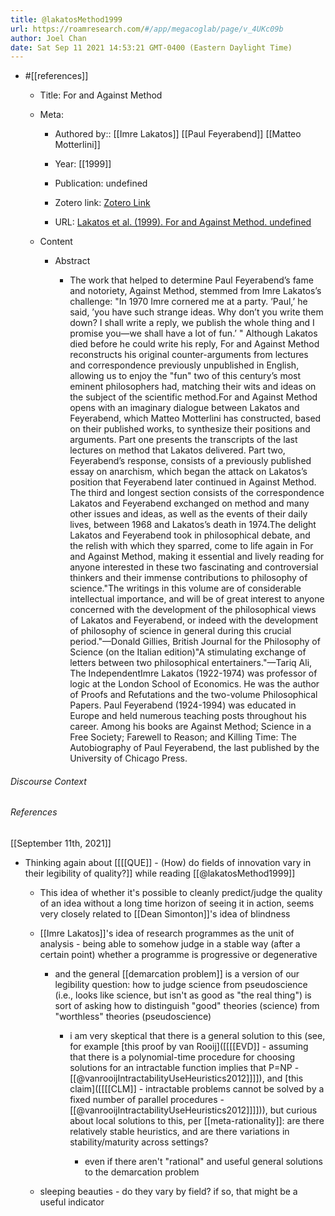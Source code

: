 ```yaml
---
title: @lakatosMethod1999
url: https://roamresearch.com/#/app/megacoglab/page/v_4UKc09b
author: Joel Chan
date: Sat Sep 11 2021 14:53:21 GMT-0400 (Eastern Daylight Time)
---
```


- #[[references]]

    - Title: For and Against Method

    - Meta:

        - Authored by:: [[Imre Lakatos]] [[Paul Feyerabend]] [[Matteo Motterlini]]

        - Year: [[1999]]

        - Publication: undefined

        - Zotero link: [Zotero Link](zotero://select/items/7_DPXLFB8J)

        - URL: [Lakatos et al. (1999). For and Against Method. undefined](https://press.uchicago.edu/ucp/books/book/chicago/F/bo3629717.html)

    - Content

        - Abstract

            - The work that helped to determine Paul Feyerabend’s fame and notoriety, Against Method, stemmed from Imre Lakatos’s challenge: "In 1970 Imre cornered me at a party. ’Paul,’ he said, ’you have such strange ideas. Why don’t you write them down? I shall write a reply, we publish the whole thing and I promise you—we shall have a lot of fun.’ " Although Lakatos died before he could write his reply, For and Against Method reconstructs his original counter-arguments from lectures and correspondence previously unpublished in English, allowing us to enjoy the "fun" two of this century’s most eminent philosophers had, matching their wits and ideas on the subject of the scientific method.For and Against Method opens with an imaginary dialogue between Lakatos and Feyerabend, which Matteo Motterlini has constructed, based on their published works, to synthesize their positions and arguments. Part one presents the transcripts of the last lectures on method that Lakatos delivered. Part two, Feyerabend’s response, consists of a previously published essay on anarchism, which began the attack on Lakatos’s position that Feyerabend later continued in Against Method. The third and longest section consists of the correspondence Lakatos and Feyerabend exchanged on method and many other issues and ideas, as well as the events of their daily lives, between 1968 and Lakatos’s death in 1974.The delight Lakatos and Feyerabend took in philosophical debate, and the relish with which they sparred, come to life again in For and Against Method, making it essential and lively reading for anyone interested in these two fascinating and controversial thinkers and their immense contributions to philosophy of science."The writings in this volume are of considerable intellectual importance, and will be of great interest to anyone concerned with the development of the philosophical views of Lakatos and Feyerabend, or indeed with the development of philosophy of science in general during this crucial period."—Donald Gillies, British Journal for the Philosophy of Science (on the Italian edition)"A stimulating exchange of letters between two philosophical entertainers."—Tariq Ali, The IndependentImre Lakatos (1922-1974) was professor of logic at the London School of Economics. He was the author of Proofs and Refutations and the two-volume Philosophical Papers. Paul Feyerabend (1924-1994) was educated in Europe and held numerous teaching posts throughout his career. Among his books are Against Method; Science in a Free Society; Farewell to Reason; and Killing Time: The Autobiography of Paul Feyerabend, the last published by the University of Chicago Press.

###### Discourse Context



###### References

[[September 11th, 2021]]

- Thinking again about [[[[QUE]] - (How) do fields of innovation vary in their legibility of quality?]] while reading [[@lakatosMethod1999]]

    - This idea of whether it's possible to cleanly predict/judge the quality of an idea without a long time horizon of seeing it in action, seems very closely related to [[Dean Simonton]]'s idea of blindness

    - [[Imre Lakatos]]'s idea of research programmes as the unit of analysis - being able to somehow judge in a stable way (after a certain point) whether a programme is progressive or degenerative

        - and the general [[demarcation problem]] is a version of our legibility question: how to judge science from pseudoscience (i.e., looks like science, but isn't as good as "the real thing") is sort of asking how to distinguish "good" theories (science) from "worthless" theories (pseudoscience)

            - i am very skeptical that there is a general solution to this (see, for example [this proof by van Rooij]([[[[EVD]] - assuming that there is a polynomial-time procedure for choosing solutions for an intractable function implies that P=NP - [[@vanrooijIntractabilityUseHeuristics2012]]]]), and [this claim]([[[[CLM]] - intractable problems cannot be solved by a fixed number of parallel procedures - [[@vanrooijIntractabilityUseHeuristics2012]]]])), but curious about local solutions to this, per [[meta-rationality]]: are there relatively stable heuristics, and are there variations in stability/maturity across settings?

                - even if there aren't "rational" and useful general solutions to the demarcation problem

    - sleeping beauties - do they vary by field? if so, that might be a useful indicator
